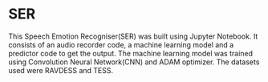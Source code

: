 # SER
This Speech Emotion Recogniser(SER) was built using Jupyter Notebook. 
It consists of an audio recorder code, a machine learning model and a predictor code to get the output.
The machine learning model was trained using Convolution Neural Network(CNN) and ADAM optimizer. The datasets used were RAVDESS and TESS.

